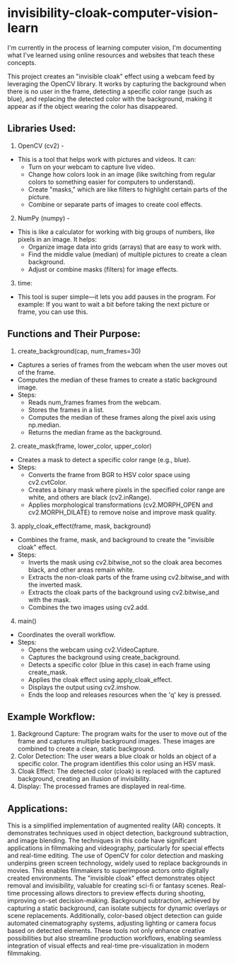 # invisibility-cloak-computer-vision-learn
I'm currently in the process of learning computer vision, I'm documenting what I've learned using online resources and websites that teach these concepts.

This project creates an "invisible cloak" effect using a webcam feed by leveraging the OpenCV library. It works by capturing the background when there is no user in the frame, detecting a specific color range (such as blue), and replacing the detected color with the background, making it appear as if the object wearing the color has disappeared. 

## Libraries Used:
1. OpenCV (cv2) - 
- This is a tool that helps work with pictures and videos. It can:
     - Turn on your webcam to capture live video.
     - Change how colors look in an image (like switching from regular colors to something easier for computers to understand).
     - Create "masks," which are like filters to highlight certain parts of the picture.
     - Combine or separate parts of images to create cool effects.
2. NumPy (numpy) -
- This is like a calculator for working with big groups of numbers, like pixels in an image. It helps:
  - Organize image data into grids (arrays) that are easy to work with.
  - Find the middle value (median) of multiple pictures to create a clean background.
  - Adjust or combine masks (filters) for image effects.
3. time:
- This tool is super simple—it lets you add pauses in the program. For example: If you want to wait a bit before taking the next picture or frame, you can use this.

## Functions and Their Purpose:
1. create_background(cap, num_frames=30)
- Captures a series of frames from the webcam when the user moves out of the frame.
- Computes the median of these frames to create a static background image.
- Steps:
   - Reads num_frames frames from the webcam.
   - Stores the frames in a list.
   - Computes the median of these frames along the pixel axis using np.median.
   - Returns the median frame as the background.

2. create_mask(frame, lower_color, upper_color)
- Creates a mask to detect a specific color range (e.g., blue).
- Steps:
   - Converts the frame from BGR to HSV color space using cv2.cvtColor.
   - Creates a binary mask where pixels in the specified color range are white, and others are black (cv2.inRange).
   - Applies morphological transformations (cv2.MORPH_OPEN and cv2.MORPH_DILATE) to remove noise and improve mask quality.

3. apply_cloak_effect(frame, mask, background)
- Combines the frame, mask, and background to create the "invisible cloak" effect.
- Steps:
   - Inverts the mask using cv2.bitwise_not so the cloak area becomes black, and other areas remain white.
   - Extracts the non-cloak parts of the frame using cv2.bitwise_and with the inverted mask.
   - Extracts the cloak parts of the background using cv2.bitwise_and with the mask.
   - Combines the two images using cv2.add.
4. main()
- Coordinates the overall workflow.
- Steps:
   - Opens the webcam using cv2.VideoCapture.
   - Captures the background using create_background.
   - Detects a specific color (blue in this case) in each frame using create_mask.
   - Applies the cloak effect using apply_cloak_effect.
   - Displays the output using cv2.imshow.
   - Ends the loop and releases resources when the 'q' key is pressed.
## Example Workflow:
1. Background Capture: The program waits for the user to move out of the frame and captures multiple background images. These images are combined to create a clean, static background.
2. Color Detection: The user wears a blue cloak or holds an object of a specific color. The program identifies this color using an HSV mask.
3. Cloak Effect: The detected color (cloak) is replaced with the captured background, creating an illusion of invisibility.
4. Display: The processed frames are displayed in real-time.

## Applications:
This is a simplified implementation of augmented reality (AR) concepts. It demonstrates techniques used in object detection, background subtraction, and image blending. The techniques in this code have significant applications in filmmaking and videography, particularly for special effects and real-time editing. The use of OpenCV for color detection and masking underpins green screen technology, widely used to replace backgrounds in movies. This enables filmmakers to superimpose actors onto digitally created environments. The "invisible cloak" effect demonstrates object removal and invisibility, valuable for creating sci-fi or fantasy scenes. Real-time processing allows directors to preview effects during shooting, improving on-set decision-making. Background subtraction, achieved by capturing a static background, can isolate subjects for dynamic overlays or scene replacements. Additionally, color-based object detection can guide automated cinematography systems, adjusting lighting or camera focus based on detected elements. These tools not only enhance creative possibilities but also streamline production workflows, enabling seamless integration of visual effects and real-time pre-visualization in modern filmmaking.




